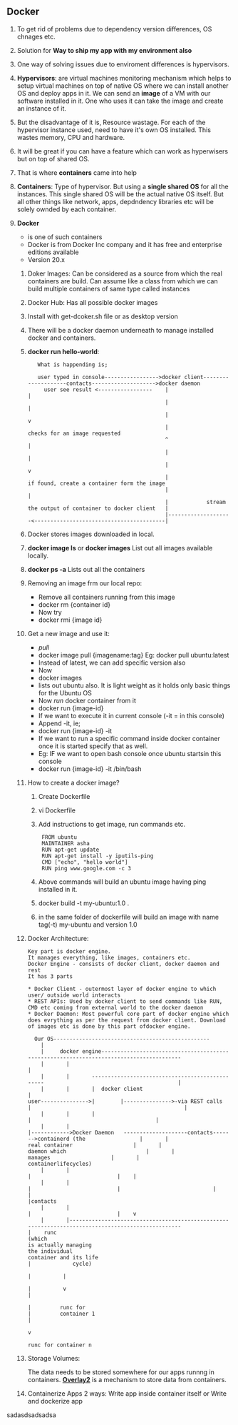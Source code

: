 ## Docker

1. To get rid of problems due to dependency version differences, OS chnages etc.
2. Solution for <b>Way to ship my app with my environment also</b>
3. One way of solving issues due to enviroment differences is hypervisors.
4. <b>Hypervisors</b>:
    are virtual machines monitoring mechanism which helps to setup virtual machines on top of native OS where we can install another OS and deploy apps in it.
    We can send an <b>image</b> of a VM with our software installed in it.
   One who uses it can take the image and create an instance of it.
5. But the disadvantage of it is, 
    Resource wastage.
    For each of the hypervisor instance used, need to have it's own OS installed.
    This wastes memory, CPU and hardware.
6. It will be great if you can have a feature which can work as hyperwisers but on top of shared OS.
7. That is where <b>containers</b> came into help
8.  <b>Containers</b>: 
    Type of hypervisor. But using a <b>single shared OS</b> for all the instances. 
    This single shared OS will be the actual native OS itself.
    But all other things like network, apps, depdndency libraries etc will be solely ownded by each container.
9. <b>Docker</b> 
    * is one of such containers
    * Docker is from Docker Inc company and it has free and enterprise editions available
    * Version 20.x
    
    1. Doker Images:
        Can be considered as a source from which the real containers are build.
        Can assume like a class from which we can build multiple containers of same type called instances 
    2. Docker Hub:
        Has all possible docker images
    3. Install with get-dcoker.sh file or as desktop version
    4. There will be a docker daemon underneath to manage installed docker and containers.
    5. <b>docker run hello-world</b>:
    
              What is happending is;
                
              user typed in console----------------->docker client--------------------contacts-------------------->docker daemon
                user see result <-----------------    |                                                              |
                                                      |                                                              |
                                                      |                                                              v
                                                      |                                                   checks for an image requested
                                                      ^                                                              |
                                                      |                                                              |
                                                      |                                                              v
                                                      |                                             if found, create a container form the image
                                                      |                                                              |
                                                      |            stream the output of container to docker client   |
                                                      |--------------------<-----------------------------------------|
                                                      
    6. Docker stores images downloaded in local.
    7. <b>docker image ls</b> or <b>docker images</b>
        List out all images available locally.
    8. <b>docker ps -a</b>
        Lists out all the containers
        
    9. Removing an image frm our local repo:
        * Remove all containers running from this image
        * docker rm {container id}   
        * Now try
        * docker rmi {image id}
    10. Get a new image and use it:
        * <i>pull</i>
        * docker image pull {imagename:tag}    Eg: docker pull ubuntu:latest  
        * Instead of latest, we can add specific version also
        * Now
        * docker images
        * lists out ubuntu also. It is light weight as it holds only basic things for the Ubuntu OS
        * Now <i>run</i> docker container from it
        * docker run {image-id}
        * If we want to execute it in current console (-it = in this console)
        * Append -it, ie;
        * docker run {image-id} -it
        * If we want to run a specific command inside docker container once it is started specify that as well.
        * Eg: IF we want to open bash console once ubuntu startsin this console
        * docker run {image-id} -it /bin/bash
    11. How to create a docker image?
        1. Create Dockerfile
        2. vi Dockerfile
        3. Add instructions to get image, run commands etc.
              
                FROM ubuntu
                MAINTAINER asha
                RUN apt-get update
                RUN apt-get install -y iputils-ping
                CMD ["echo", "hello world"]
                RUN ping www.google.com -c 3 
        4. Above commands will build an ubuntu image having ping installed in it.
        5. docker build -t my-ubuntu:1.0 .
        6. in the same folder of dockerfile will build an image with name tag(-t) my-ubuntu and version 1.0
        
    12. Docker Architecture:
        
            
            Key part is docker engine.
            It manages everything, like images, containers etc.
            Docker Engine - consists of docker client, docker daemon and rest
            It has 3 parts
       
            * Docker Client - outermost layer of docker engine to which user/ outside world interacts
            * REST APIs: Used by docker client to send commands like RUN, CMD etc coming from external world to the docker daemon
            * Docker Daemon: Most powerful core part of docker engine which does evrything as per the request from docker client. Download of images etc is done by this part ofdocker engine.
        
              Our OS-------------------------------------------------
                |     
                |     docker engine---------------------------------------------------------------------------------------- 
                |       |                                                                                                 |
                |       |       ------------------------------------------------                                          |
                |       |       |  docker client                                                                          |
            user--------------->|        |--------------->-via REST calls         |                                                |
                |       |       |                                                 |                                       |
                |       |                                                         |------------>Docker Daemon   --------------------contacts------->containerd (the                 |       |                                                                                                                         real container                   |       |                                                                                                                      daemon which                         |       |                                                                                                                                 manages                   |       |                                                                                                                     containerlifecycles) 
                |       |                                                                                                 |                           |    | 
                |       |                                                                                                 |                           |                             |       |                                                                                                                               |contacts
                |       |                                                                                                 |                           |    v 
                |       |--------------------------------------------------------------------------------------------------                           |    runc                                                                                                                                                                 (which                                                                                                                                              is actually managing                                                                                                                                                the individual                                                                                                                                                  container and its life                                                                                                                                                 |             cycle)
                                                                                                                                            |          |
                                                                                                                                            |          v                                                                                                                                                       | 
                                                                                                                                            |         runc for                                                                                                                                                 |         container 1                                                                                                                                               |
                                                                                                                                            v
                                                                                                                                                                                                                                                                                                            runc for container n
                                                                                                                                                                                    
                                                                                                                                                                                    
                                                                                                                                                                                    
                                                                                                                                                                                    
                                                                                                                                                                                    
      13. Storage Volumes:
      
            The data needs to be stored somewhere for our apps runnng in containers.
            <b><u>Overlay2</u></b> is a mechanism to store data from containers.

      14. Containerize Apps 2 ways:
            Write app inside container itself
            or
            Write and dockerize app
            


sadasdsadsadsa
